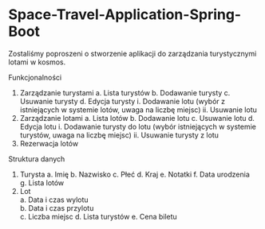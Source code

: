 # Space-Travel-Application-Spring-Boot
 
Zostaliśmy poproszeni o stworzenie aplikacji do zarządzania turystycznymi lotami w kosmos. 
 
Funkcjonalności 
1.	Zarządzanie turystami 
a.	Lista turystów 
b.	Dodawanie turysty 
c.	Usuwanie turysty 
d.	Edycja turysty 
i.	Dodawanie lotu (wybór z istniejących w systemie lotów, uwaga na liczbę miejsc) 
ii.	Usuwanie lotu 
2.	Zarządzanie lotami 
a.	Lista lotów 
b.	Dodawanie lotu 
c.	Usuwanie lotu 
d.	Edycja lotu 
i.	Dodawanie turysty do lotu (wybór istniejących w systemie turystów, uwaga na liczbę miejsc) 
ii.	Usuwanie turysty z lotu 
3.	Rezerwacja lotów 


Struktura danych 
1. Turysta 
	a.	Imię 
	b.	Nazwisko 
	c.	Płeć 
	d.	Kraj 
	e.	Notatki 
	f.	Data urodzenia  
	g.	Lista lotów 
2.	Lot 	
	a.	Data i czas wylotu  
	b.	Data i czas przylotu  
	c.	Liczba miejsc 
	d.	Lista turystów 
	e.	Cena biletu 
 
